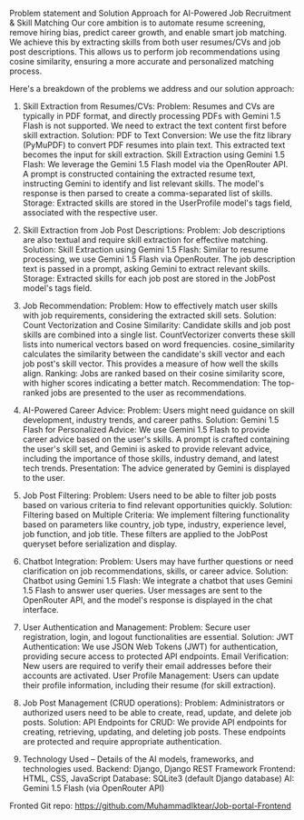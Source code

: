 Problem statement and Solution Approach for AI-Powered Job Recruitment & Skill Matching
Our core ambition is to automate resume screening, remove hiring bias, predict career growth, and enable smart job matching. We achieve this by extracting skills from both user resumes/CVs and job post descriptions. This allows us to perform job recommendations using cosine similarity, ensuring a more accurate and personalized matching process.

Here's a breakdown of the problems we address and our solution approach:
1. Skill Extraction from Resumes/CVs:
Problem: Resumes and CVs are typically in PDF format, and directly processing PDFs with Gemini 1.5 Flash is not supported. We need to extract the text content first before skill extraction.
Solution:
PDF to Text Conversion: We use the fitz library (PyMuPDF) to convert PDF resumes into plain text. This extracted text becomes the input for skill extraction.
Skill Extraction using Gemini 1.5 Flash: We leverage the Gemini 1.5 Flash model via the OpenRouter API. A prompt is constructed containing the extracted resume text, instructing Gemini to identify and list relevant skills. The model's response is then parsed to create a comma-separated list of skills.
Storage: Extracted skills are stored in the UserProfile model's tags field, associated with the respective user.
2. Skill Extraction from Job Post Descriptions:
Problem: Job descriptions are also textual and require skill extraction for effective matching.
Solution:
Skill Extraction using Gemini 1.5 Flash: Similar to resume processing, we use Gemini 1.5 Flash via OpenRouter. The job description text is passed in a prompt, asking Gemini to extract relevant skills.
Storage: Extracted skills for each job post are stored in the JobPost model's tags field.
3. Job Recommendation:
Problem: How to effectively match user skills with job requirements, considering the extracted skill sets.
Solution:
Count Vectorization and Cosine Similarity:
Candidate skills and job post skills are combined into a single list.
CountVectorizer converts these skill lists into numerical vectors based on word frequencies.
cosine_similarity calculates the similarity between the candidate's skill vector and each job post's skill vector. This provides a measure of how well the skills align.
Ranking: Jobs are ranked based on their cosine similarity score, with higher scores indicating a better match.
Recommendation: The top-ranked jobs are presented to the user as recommendations.
4. AI-Powered Career Advice:
Problem: Users might need guidance on skill development, industry trends, and career paths.
Solution:
Gemini 1.5 Flash for Personalized Advice: We use Gemini 1.5 Flash to provide career advice based on the user's skills. A prompt is crafted containing the user's skill set, and Gemini is asked to provide relevant advice, including the importance of those skills, industry demand, and latest tech trends.
Presentation: The advice generated by Gemini is displayed to the user.
5. Job Post Filtering:
Problem: Users need to be able to filter job posts based on various criteria to find relevant opportunities quickly.
Solution:
Filtering based on Multiple Criteria: We implement filtering functionality based on parameters like country, job type, industry, experience level, job function, and job title. These filters are applied to the JobPost queryset before serialization and display.
6. Chatbot Integration:
Problem: Users may have further questions or need clarification on job recommendations, skills, or career advice.
Solution:
Chatbot using Gemini 1.5 Flash: We integrate a chatbot that uses Gemini 1.5 Flash to answer user queries. User messages are sent to the OpenRouter API, and the model's response is displayed in the chat interface.
7. User Authentication and Management:
Problem: Secure user registration, login, and logout functionalities are essential.
Solution:
JWT Authentication: We use JSON Web Tokens (JWT) for authentication, providing secure access to protected API endpoints.
Email Verification: New users are required to verify their email addresses before their accounts are activated.
User Profile Management: Users can update their profile information, including their resume (for skill extraction).
8. Job Post Management (CRUD operations):
Problem: Administrators or authorized users need to be able to create, read, update, and delete job posts.
Solution:
API Endpoints for CRUD: We provide API endpoints for creating, retrieving, updating, and deleting job posts. These endpoints are protected and require appropriate authentication.






3. Technology Used – Details of the AI models, frameworks, and technologies used.
Backend: Django, Django REST Framework
Frontend: HTML, CSS, JavaScript
Database: SQLite3 (default Django database)
AI: Gemini 1.5 Flash (via OpenRouter API)


Fronted Git repo: https://github.com/MuhammadIktear/Job-portal-Frontend
